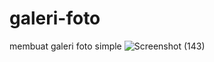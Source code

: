# galeri-foto
membuat galeri foto simple
![Screenshot (143)](https://user-images.githubusercontent.com/81865062/155874430-53e21ad9-1711-4e81-aca5-869b41ee5083.png)
